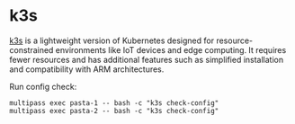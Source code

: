 # k3s

[k3s](https://k3s.io) is a lightweight version of Kubernetes designed for resource-constrained environments like IoT devices and edge computing. It requires fewer resources and has additional features such as simplified installation and compatibility with ARM architectures.

Run config check:
```console
multipass exec pasta-1 -- bash -c "k3s check-config"
multipass exec pasta-2 -- bash -c "k3s check-config"
```